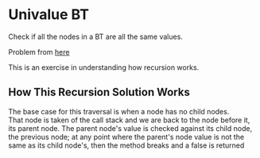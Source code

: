 # Univalue BT

Check if all the nodes in a BT are all the same values.

Problem from [here](https://leetcode.com/problems/univalued-binary-tree/)

This is an exercise in understanding how recursion works.  

## How This Recursion Solution Works
The base case for this traversal is when a node has no child nodes.  
That node is taken of the call stack and we are back to the node before 
it, its parent node.  The parent node's value is checked against its 
child node, the previous node; at any point where the parent's node value
is not the same as its child node's, then the method breaks and a false 
is returned